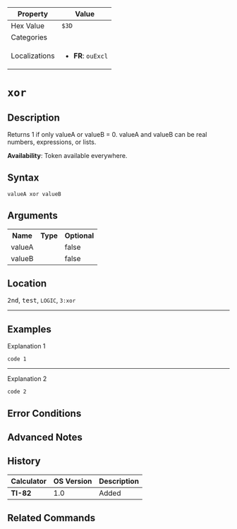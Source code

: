 | Property      | Value |
|---------------|-------|
| Hex Value     | `$3D`|
| Categories    | <ul></ul> |
| Localizations | <ul><li><b>FR</b>: ` ouExcl `</li></ul> |

# ` xor `

## Description
Returns 1 if only valueA or valueB = 0. valueA and valueB can be real numbers, expressions, or lists.


<b>Availability</b>: Token available everywhere.

## Syntax
`valueA xor valueB`

## Arguments
<table>
<tr><th>Name</th><th>Type</th><th>Optional</th></tr>

<tr><td>valueA</td><td></td><td>false</td></tr>

<tr><td>valueB</td><td></td><td>false</td></tr>

</table>

## Location
<kbd>2nd</kbd>, <kbd>test</kbd>, `LOGIC`, `3:xor`
<hr>

## Examples

Explanation 1
```ti-basic
code 1
```
---
Explanation 2
```ti-basic
code 2
```

## Error Conditions


## Advanced Notes


## History
| Calculator | OS Version | Description |
|------------|------------|-------------|
| <b>TI-82</b> | 1.0 | Added

## Related Commands

    